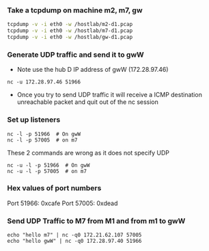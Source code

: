 ### Take a tcpdump on machine m2, m7, gw
``` bash
tcpdump -v -i eth0 -w /hostlab/m2-d1.pcap
tcpdump -v -i eth0 -w /hostlab/m7-d1.pcap
tcpdump -v -i eth0 -w /hostlab/gw-d1.pcap
```

### Generate UDP traffic and send it to gwW
- Note use the hub D IP address of gwW (172.28.97.46) 
``` 
nc -u 172.28.97.46 51966
```
- Once you try to send UDP traffic it will receive a ICMP destination unreachable packet and quit out of the nc session

### Set up listeners
```
nc -l -p 51966  # On gwW
nc -l -p 57005  # on m7
```
These 2 commands are wrong as it does not specify UDP

```
nc -u -l -p 51966  # On gwW
nc -u -l -p 57005  # on m7
```

### Hex values of port numbers 
Port 51966: 0xcafe
Port 57005: 0xdead

### Send UDP Traffic to M7 from M1 and from m1 to gwW
```
echo "hello m7" | nc -q0 172.21.62.107 57005
echo "hello gwW" | nc -q0 172.28.97.40 51966
```









